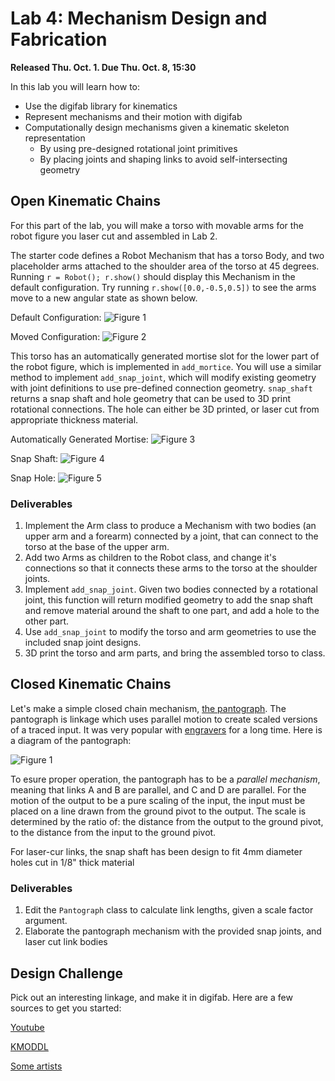 # Lab 4: Mechanism Design and Fabrication

**Released Thu. Oct. 1. Due Thu. Oct. 8, 15:30**

In this lab you will learn how to:
- Use the digifab library for kinematics
- Represent mechanisms and their motion with digifab
- Computationally design mechanisms given a kinematic skeleton representation
  * By using pre-designed rotational joint primitives
  * By placing joints and shaping links to avoid self-intersecting geometry
 
## Open Kinematic Chains

For this part of the lab, you will make a torso with movable arms for the robot
figure you laser cut and assembled in Lab 2.

The starter code defines a Robot Mechanism that has a torso Body, and two
placeholder arms attached to the shoulder area of the torso at 45 degrees.
Running `r = Robot(); r.show()` should display this Mechanism in the default
configuration. Try running `r.show([0.0,-0.5,0.5])` to see the arms move
to a new angular state as shown below.

Default Configuration:
![Figure 1](https://github.com/CS194-028/solution/blob/master/lab_4/assets/robot_front.png)

Moved Configuration:
![Figure 2](https://github.com/CS194-028/solution/blob/master/lab_4/assets/robot_moved.png)

This torso has an automatically generated mortise slot for the lower part of 
the robot figure, which is implemented in `add_mortice`. You will use a similar
method to implement `add_snap_joint`, which will modify existing geometry with
joint definitions to use pre-defined connection geometry. `snap_shaft` returns
a snap shaft and hole geometry that can be used to 3D print rotational 
connections. The hole can either be 3D printed, or laser cut from appropriate
thickness material.

Automatically Generated Mortise:
![Figure 3](https://github.com/CS194-028/starter/blob/master/lab_4/assets/robot_back.png)

Snap Shaft:
![Figure 4](https://github.com/CS194-028/starter/blob/master/lab_4/assets/snap_shaft.png)

Snap Hole:
![Figure 5](https://github.com/CS194-028/starter/blob/master/lab_4/assets/snap_hole.png)

### Deliverables

1. Implement the Arm class to produce a Mechanism with two bodies (an upper arm
and a forearm) connected by a joint, that can connect to the torso at the base 
of the upper arm.
2. Add two Arms as children to the Robot class, and change it's connections so that
it connects these arms to the torso at the shoulder joints.
3. Implement `add_snap_joint`. Given two bodies connected by a rotational joint,
this function will return modified geometry to add the snap shaft and remove
material around the shaft to one part, and add a hole to the other part.
4. Use `add_snap_joint` to modify the torso and arm geometries to use the
included snap joint designs.
5. 3D print the torso and arm parts, and bring the assembled torso to class.

## Closed Kinematic Chains

Let's make a simple closed chain mechanism, [the pantograph](https://en.wikipedia.org/wiki/Pantograph). The pantograph is linkage which uses parallel motion to create scaled versions of a traced input. It was very popular with [engravers](http://www.engraversjournal.com/article.php/2207/index.html) for a long time. Here is a diagram of the pantograph:

![Figure 1](https://github.com/CS194-028/starter/blob/master/lab_4/assets/pantograph.jpg)

To esure proper operation, the pantograph has to be a *parallel mechanism*, meaning that links A and B are parallel, and C and D are parallel. For the motion of the output to be a pure scaling of the input, the input must be placed on a line drawn from the ground pivot to the output. The scale is determined by the ratio of: the distance from the output to the ground pivot, to the distance from the input to the ground pivot.

For laser-cur links, the snap shaft has been design to fit 4mm diameter holes cut in 1/8" thick material

### Deliverables

1. Edit the `Pantograph` class to calculate link lengths, given a scale factor argument.
2. Elaborate the pantograph mechanism with the provided snap joints, and laser cut link bodies

## Design Challenge

Pick out an interesting linkage, and make it in digifab. Here are a few sources to get you started:

[Youtube](https://www.youtube.com/user/thang010146/videos)

[KMODDL](http://kmoddl.library.cornell.edu/model.php?cat=S)

[Some artists](https://en.wikipedia.org/wiki/Kinetic_art#Selected_kinetic_sculptors)
